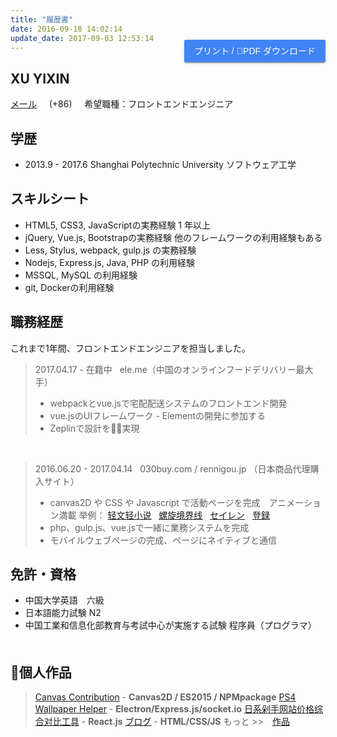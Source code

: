 ```yaml
---
title: "履歴書"
date: 2016-09-18 14:02:14
update_date: 2017-09-03 12:53:14
---
```


<button id="print" onclick="print();ga('send','event','click','resumeDownload')">プリント / PDF ダウンロード </button>

## XU YIXIN

[メール](mailto:xingoxu@gmail.com) &nbsp;&nbsp;&nbsp; (+86) <script type="text/javascript" src="https://od8634671.qnssl.com/phone.js"></script> &nbsp;&nbsp;&nbsp; 希望職種：フロントエンドエンジニア
  
  
## 学歴
- 2013.9 - 2017.6  Shanghai Polytechnic University  ソフトウェア工学

## スキルシート
- HTML5, CSS3, JavaScriptの実務経験 1 年以上
- jQuery, Vue.js, Bootstrapの実務経験 他のフレームワークの利用経験もある
- Less, Stylus, webpack, gulp.js の実務経験
- Nodejs, Express.js, Java, PHP の利用経験
- MSSQL, MySQL の利用経験
- git, Dockerの利用経験

## 職務経歴

これまで1年間、フロントエンドエンジニアを担当しました。

> 2017.04.17 - 在籍中 &nbsp; ele.me（中国のオンラインフードデリバリー最大手）
> - webpackとvue.jsで宅配配送システムのフロントエンド開発
> - vue.jsのUIフレームワーク - Elementの開発に参加する
> - Zeplinで設計を実現

<br>

> 2016.06.20 - 2017.04.14 &nbsp; 030buy.com / rennigou.jp （日本商品代理購入サイト）
> - canvas2D や CSS や Javascript で活動ページを完成　アニメーション満載 举例： [轻文轻小说](http://www.030buy.net/special/2016.9.6.qwqxs/) &nbsp; [螺旋境界线](http://www.030buy.net/special/2016.8.9.hh/) &nbsp; [セイレン](http://www.030buy.net/special/2017.3.16.ql/) &nbsp; [登録](https://user.030buy.net/login)
> - php、gulp.js、vue.jsで一緒に業務システムを完成
> - モバイルウェブページの完成、ページにネイティブと通信
　　

## 免許・資格
- 中国大学英語　六級
- 日本語能力試験 N2
- 中国工業和信息化部教育与考試中心が実施する試験 程序員（プログラマ）
　　


## 個人作品
> [Canvas Contribution](https://github.com/xingoxu/canvas-contribution) - **Canvas2D / ES2015 / NPMpackage**
> [PS4 Wallpaper Helper](http://works.xingoxu.com/ps4helper/) - **Electron/Express.js/socket.io**
> [日系剁手网站价格综合对比工具](http://works.xingoxu.com/buy-calc/) - **React.js**
> [ブログ](https://blog.xingoxu.com/) - **HTML/CSS/JS**
> もっと \>\>　[作品](http://works.xingoxu.com/)


<style markdown="0">
  #print {
    float: right;
    margin-top: -34px;
    background: rgb(65, 132, 243);
    color: #FFF;
    border: 0;
    outline: 0;
    padding: 0 16px;
    border-radius: 2px;
    font-size: 14px;
    line-height: 36px;
    cursor: pointer;
    transition: .3s all ease;
    box-shadow: 0 2px 2px 0 rgba(0,0,0,.14), 0 1px 5px 0 rgba(0,0,0,.12), 0 3px 1px -2px rgba(0,0,0,.2);    
  }
  #print:hover {
    background: rgba(65, 132, 243,.8);
  }
  #print:focus {
    background: #3a78de;
  }
  #print:active {
    background: #3264b7;
    box-shadow: 0 8px 10px 1px rgba(0,0,0,.14), 0 3px 14px 2px rgba(0,0,0,.12), 0 5px 5px -3px rgba(0,0,0,.4);
  }
  @media print {
    #comments, #footer,.article-share,.right-col,#print {
      display: none;
    }
    #container .mid-col {
      right: 0;
    }
    .article {
      margin: 0;
      padding: 0;
      box-shadow: none;
    }
    .article-title {
      margin-bottom: 0;
    }
    .article-entry {
      margin-top: 10px;
    }
    #XU-YIXIN {
      margin-top: 0;
    }
    body {
      background: #FFF;
      font-size: 14px;
    }
  }
</style>